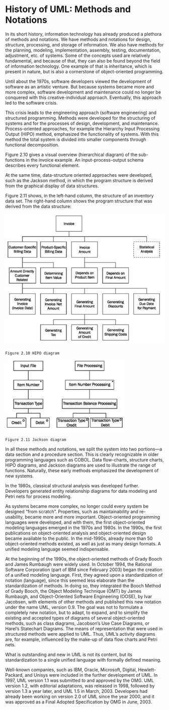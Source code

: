 # History of UML: Methods and Notations

In its short history, information technology has already produced a plethora of methods and notations. We have methods and notations for design, structure, processing, and storage of information. We also have methods for the planning, modeling, implementation, assembly, testing, documentation, adjustment, etc. of systems. Some of the concepts used are relatively fundamental, and because of that, they can also be found beyond the field of information technology. One example of that is inheritance, which is present in nature, but is also a cornerstone of object-oriented programming.

Until about the 1970s, software developers viewed the development of software as an artistic venture. But because systems became more and more complex, software development and maintenance could no longer be conquered with this creative-individual approach. Eventually, this approach led to the software crisis.

This crisis leads to the engineering approach (software engineering) and structured programming. Methods were developed for the structuring of systems and for the processes of design, development, and maintenance. Process-oriented approaches, for example the Hierarchy Input Processing Output (HIPO) method, emphasized the functionality of systems. With this method the total system is divided into smaller components through functional decomposition.

Figure 2.10 gives a visual overview (hierarchical diagram) of the sub-functions in the invoice example. An input-process-output schema describes every functional element.

At the same time, data-structure oriented approaches were developed, such as the Jackson method, in which the program structure is derived from the graphical display of data structures.

Figure 2.11 shows, in the left-hand column, the structure of an inventory data set. The right-hand column shows the program structure that was derived from the data structure:

![HIPO_Diagram](images/HIPO_Diagram.jpg)
	
	Figure 2.10 HIPO diagram
	
![Jackson_Diagram](images/Jackson_Diagram.jpg)

	Figure 2.11 Jackson diagram
	
In all these methods and notations, we split the system into two portions—a data section and a procedure section. This is clearly recognizable in older programming languages such as COBOL. Data flow-charts, structure charts, HIPO diagrams, and Jackson diagrams are used to illustrate the range of functions. Naturally, these early methods emphasized the development of new systems.

In the 1980s, classical structural analysis was developed further. Developers generated entity relationship diagrams for data modeling and Petri nets for process modeling.

As systems became more complex, no longer could every system be designed “from scratch”. Properties, such as maintainability and re-usability, became more and more important. Object-oriented programming languages were developed, and with them, the first object-oriented modeling languages emerged in the 1970s and 1980s. In the 1990s, the first publications on object-oriented analysis and object-oriented design became available to the public. In the mid-1990s, already more than 50 object-oriented methods existed, as well as just as many design formats. A unified modeling language seemed indispensable.

At the beginning of the 1990s, the object-oriented methods of Grady Booch and James Rumbaugh were widely used. In October 1994, the Rational Software Corporation (part of IBM since February 2003) began the creation of a unified modeling language. First, they agreed upon a standardization of notation (language), since this seemed less elaborate than the standardization of methods. In doing so, they integrated the Booch Method of Grady Booch, the Object Modeling Technique (OMT) by James Rumbaugh, and Object-Oriented Software Engineering (OOSE), by Ivar Jacobsen, with elements of other methods and published this new notation under the name UML, version 0.9. The goal was not to formulate a completely new notation, but to adapt, to expand, and to simplify the existing and accepted types of diagrams of several object-oriented methods, such as class diagrams, Jacobson’s Use Case Diagrams, or Harel’s Statechart Diagrams. The means of representation that were used in structured methods were applied to UML. Thus, UML’s activity diagrams are, for example, influenced by the make-up of data flow charts and Petri nets.

What is outstanding and new in UML is not its content, but its standardization to a single unified language with formally defined meaning.

Well-known companies, such as IBM, Oracle, Microsoft, Digital, Hewlett-Packard, and Unisys were included in the further development of UML. In 1997, UML version 1.1 was submitted to and approved by the OMG. UML version 1.2, with editorial adaptations, was released in 1998, followed by version 1.3 a year later, and UML 1.5 in March, 2003. Developers had already been working on version 2.0 of UML since the year 2000, and it was approved as a Final Adopted Specification by OMG in June, 2003.


